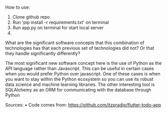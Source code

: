 How to use:

1. Clone github repo
2. Run 'pip install -r requirements.txt' on terminal
3. Run app.py on terminal for start local server
4.

What are the significant software concepts that this combination of technologies has that each previous set of technologies did not? Or that they handle significantly differently?

The most significant new software concept here is the use of Python as the API language rather than Javascript. This can be useful in certain cases when you would prefer Python over javascript. One of these cases is when you want to stay within the Python ecosystem so you can use its robust data science and machine learning libraries. The other interesting tool is SQLAlchemy as an ORM for communicating with the database through Python

Sources:
• Code comes from: https://github.com/itzpradip/flutter-todo-app
